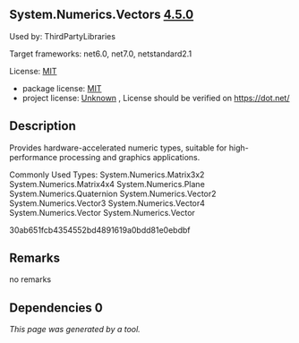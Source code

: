 System.Numerics.Vectors [4.5.0](https://www.nuget.org/packages/System.Numerics.Vectors/4.5.0)
--------------------

Used by: ThirdPartyLibraries

Target frameworks: net6.0, net7.0, netstandard2.1

License: [MIT](../../../../licenses/mit) 

- package license: [MIT](https://github.com/dotnet/corefx/blob/master/LICENSE.TXT) 
- project license: [Unknown](https://dot.net/) , License should be verified on https://dot.net/

Description
-----------
Provides hardware-accelerated numeric types, suitable for high-performance processing and graphics applications.

Commonly Used Types:
System.Numerics.Matrix3x2
System.Numerics.Matrix4x4
System.Numerics.Plane
System.Numerics.Quaternion
System.Numerics.Vector2
System.Numerics.Vector3
System.Numerics.Vector4
System.Numerics.Vector
System.Numerics.Vector<T>
 
30ab651fcb4354552bd4891619a0bdd81e0ebdbf

Remarks
-----------
no remarks


Dependencies 0
-----------


*This page was generated by a tool.*
